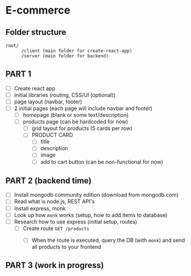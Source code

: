 # E-commerce

## Folder structure
```
root/
      /client (main folder for create-react-app)
      /server (main folder for backend)

```


## PART 1
- [ ] Create react app
- [ ] Initial libraries (routing, CSS/UI (optional))
- [ ] page layout (navbar, footer)
- [ ] 2 initial pages (each page will include navbar and footer)
    - [ ] homepage (blank or some text/description)
    - [ ] products page (can be hardcoded for now)
        - [ ] grid layout for products (5 cards per row)
        - [ ] PRODUCT CARD
            - [ ] title
            - [ ] description
            - [ ] image
            - [ ] add to cart button (can be non-functional for now)
## PART 2 (backend time)
- [ ] Install mongodb community edition (download from mongodb.com)
- [ ] Read what is node.js, REST API's 
- [ ] Install express, monk
- [ ] Look up how `monk` works (setup, how to add items to database) 
- [ ] Research how to use express (initial setup, routes)
    - [ ] Create route `GET /products` 
        - [ ] When the route is executed, query the DB (with `monk`) and send all products to your frontend


## PART 3 (work in progress)